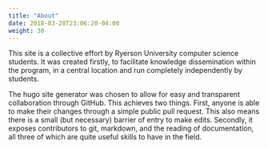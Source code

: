 ```yaml
---
title: "About"
date: 2018-03-28T23:06:20-04:00
weight: 30
---
```


This site is a collective effort by Ryerson University computer science students. It was created firstly, to facilitate knowledge dissemination within the program, in a central location and run completely independently by students.

The hugo site generator was chosen to allow for easy and transparent collaboration through GitHub. This achieves two things. First, anyone is able to make their changes through a simple public pull request. This also means there is a small (but necessary) barrier of entry to make edits. Secondly, it exposes contributors to git, markdown, and the reading of documentation, all three of which are quite useful skills to have in the field.
